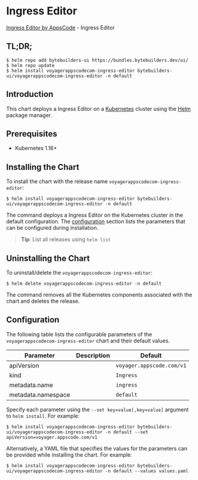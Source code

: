 # Ingress Editor

[Ingress Editor by AppsCode](https://byte.builders) - Ingress Editor

## TL;DR;

```console
$ helm repo add bytebuilders-ui https://bundles.bytebuilders.dev/ui/
$ helm repo update
$ helm install voyagerappscodecom-ingress-editor bytebuilders-ui/voyagerappscodecom-ingress-editor -n default
```

## Introduction

This chart deploys a Ingress Editor on a [Kubernetes](http://kubernetes.io) cluster using the [Helm](https://helm.sh) package manager.

## Prerequisites

- Kubernetes 1.16+

## Installing the Chart

To install the chart with the release name `voyagerappscodecom-ingress-editor`:

```console
$ helm install voyagerappscodecom-ingress-editor bytebuilders-ui/voyagerappscodecom-ingress-editor -n default
```

The command deploys a Ingress Editor on the Kubernetes cluster in the default configuration. The [configuration](#configuration) section lists the parameters that can be configured during installation.

> **Tip**: List all releases using `helm list`

## Uninstalling the Chart

To uninstall/delete the `voyagerappscodecom-ingress-editor`:

```console
$ helm delete voyagerappscodecom-ingress-editor -n default
```

The command removes all the Kubernetes components associated with the chart and deletes the release.

## Configuration

The following table lists the configurable parameters of the `voyagerappscodecom-ingress-editor` chart and their default values.

|     Parameter      | Description |          Default          |
|--------------------|-------------|---------------------------|
| apiVersion         |             | `voyager.appscode.com/v1` |
| kind               |             | `Ingress`                 |
| metadata.name      |             | `ingress`                 |
| metadata.namespace |             | `default`                 |


Specify each parameter using the `--set key=value[,key=value]` argument to `helm install`. For example:

```console
$ helm install voyagerappscodecom-ingress-editor bytebuilders-ui/voyagerappscodecom-ingress-editor -n default --set apiVersion=voyager.appscode.com/v1
```

Alternatively, a YAML file that specifies the values for the parameters can be provided while
installing the chart. For example:

```console
$ helm install voyagerappscodecom-ingress-editor bytebuilders-ui/voyagerappscodecom-ingress-editor -n default --values values.yaml
```
